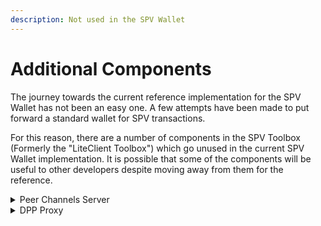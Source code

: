 ```yaml
---
description: Not used in the SPV Wallet
---
```


# Additional Components

The journey towards the current reference implementation for the SPV Wallet has not been an easy one. A few attempts have been made to put forward a standard wallet for SPV transactions.

For this reason, there are a number of components in the SPV Toolbox (Formerly the "LiteClient Toolbox") which go unused in the current SPV Wallet implementation. It is possible that some of the components will be useful to other developers despite moving away from them for the reference.

<details>

<summary>Peer Channels Server</summary>

Peer Channels Server is a UDP secure message box service which in the original Lite Client Toolbox was used to capture Merkle Proofs from MAPI for asynchronous delivery to both payment counterparties. This flow has since been deprecated in favor of standard web APIs to reduce complexity.\
\
There is potential to make use of the Peer Channels Server for message box functionality in future, in particular for Mobile to Mobile secure asynchronous communications. This is being considered for our 2024 roadmap. There is some overlap in functionality between Peer Channels and IPv6 Multicast Group Addresses, which may be an even better technology for delivering transactions status updates to multiple counterparties.\
\
Worth mentioning that a few wallet vendors have opted to implement Peer Channels and are doing so in novel ways which fit their business needs. We love to see it.

</details>

<details>

<summary>DPP Proxy</summary>

This server acts as a gateway to devices which are otherwise behind NAT, facilitating Direct Payment Protocol, which saw little to no adoption and has therefore been deprecated.&#x20;

</details>

